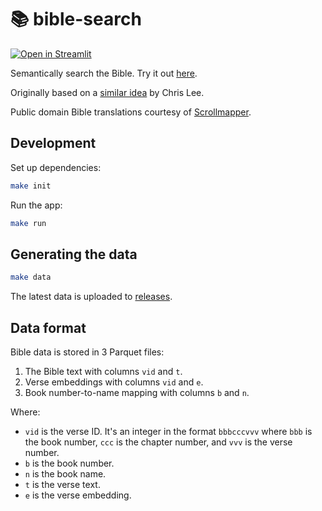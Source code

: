 # :books: bible-search

[![Open in Streamlit](https://static.streamlit.io/badges/streamlit_badge_black_white.svg)](https://hoffa-bible-search-app-1uj1m3.streamlitapp.com)

Semantically search the Bible. Try it out [here](https://hoffa-bible-search-app-1uj1m3.streamlitapp.com).

Originally based on a [similar idea](https://github.com/chrislee973/bible-semantic-search) by Chris Lee.

Public domain Bible translations courtesy of [Scrollmapper](https://github.com/scrollmapper/bible_databases).

## Development

Set up dependencies:

```bash
make init
```

Run the app:

```bash
make run
```

## Generating the data

```bash
make data
```

The latest data is uploaded to [releases](https://github.com/hoffa/bible-search/releases).

## Data format

Bible data is stored in 3 Parquet files:

1. The Bible text with columns `vid` and `t`.
2. Verse embeddings with columns `vid` and `e`.
3. Book number-to-name mapping with columns `b` and `n`.

Where:

- `vid` is the verse ID. It's an integer in the format `bbbcccvvv` where `bbb` is the book number, `ccc` is the chapter number, and `vvv` is the verse number.
- `b` is the book number.
- `n` is the book name.
- `t` is the verse text.
- `e` is the verse embedding.
